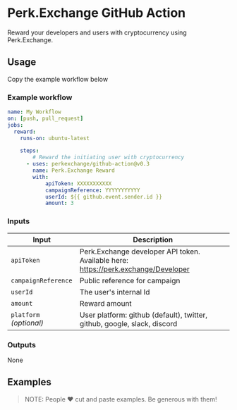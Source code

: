 # Perk.Exchange GitHub Action

Reward your developers and users with cryptocurrency using Perk.Exchange.

## Usage

Copy the example workflow below

### Example workflow

```yaml
name: My Workflow
on: [push, pull_request]
jobs:
  reward:
    runs-on: ubuntu-latest

    steps:
        # Reward the initiating user with cryptocurrency       
      - uses: perkexchange/github-action@v0.3
        name: Perk.Exchange Reward
        with:
            apiToken: XXXXXXXXXXX
            campaignReference: YYYYYYYYYYY
            userId: ${{ github.event.sender.id }}
            amount: 3
```

### Inputs

| Input                                             | Description                                        |
|------------------------------------------------------|-----------------------------------------------|
| `apiToken`  | Perk.Exchange developer API token. Available here: https://perk.exchange/Developer    |
| `campaignReference`  | Public reference for campaign    |
| `userId`  | The user's internal Id    |
| `amount`  | Reward amount   |
| `platform` _(optional)_  | User platform: github (default), twitter, github, google, slack, discord    |

### Outputs

None

## Examples

> NOTE: People ❤️ cut and paste examples. Be generous with them!
